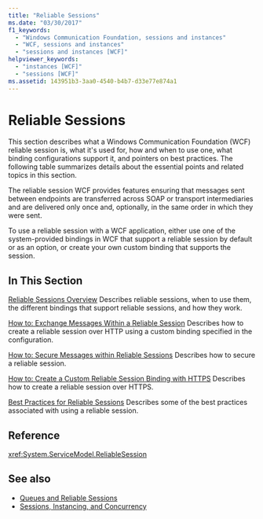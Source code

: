 ```yaml
---
title: "Reliable Sessions"
ms.date: "03/30/2017"
f1_keywords:
  - "Windows Communication Foundation, sessions and instances"
  - "WCF, sessions and instances"
  - "sessions and instances [WCF]"
helpviewer_keywords:
  - "instances [WCF]"
  - "sessions [WCF]"
ms.assetid: 143951b3-3aa0-4540-b4b7-d33e77e874a1
---
```


# Reliable Sessions

This section describes what a Windows Communication Foundation (WCF) reliable session is, what it's used for, how and when to use one, what binding configurations support it, and pointers on best practices. The following table summarizes details about the essential points and related topics in this section.

The reliable session WCF provides features ensuring that messages sent between endpoints are transferred across SOAP or transport intermediaries and are delivered only once and, optionally, in the same order in which they were sent.

To use a reliable session with a WCF application, either use one of the system-provided bindings in WCF that support a reliable session by default or as an option, or create your own custom binding that supports the session.

## In This Section

[Reliable Sessions Overview](reliable-sessions-overview.md)
Describes reliable sessions, when to use them, the different bindings that support reliable sessions, and how they work.

[How to: Exchange Messages Within a Reliable Session](how-to-exchange-messages-within-a-reliable-session.md)
Describes how to create a reliable session over HTTP using a custom binding specified in the configuration.

[How to: Secure Messages within Reliable Sessions](how-to-secure-messages-within-reliable-sessions.md)
Describes how to secure a reliable session.

[How to: Create a Custom Reliable Session Binding with HTTPS](how-to-create-a-custom-reliable-session-binding-with-https.md)
Describes how to create a reliable session over HTTPS.

[Best Practices for Reliable Sessions](best-practices-for-reliable-sessions.md)
Describes some of the best practices associated with using a reliable session.

## Reference

<xref:System.ServiceModel.ReliableSession>

## See also

- [Queues and Reliable Sessions](queues-and-reliable-sessions.md)
- [Sessions, Instancing, and Concurrency](sessions-instancing-and-concurrency.md)

